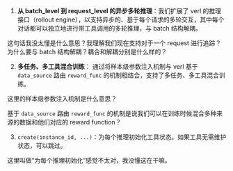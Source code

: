 1. **从 batch_level 到 request_level 的异步多轮推理**：我们扩展了 verl 的推理接口（rollout engine），以支持异步的、基于每个请求的多轮交互，其中每个对话都可以独立地进行带工具调用的多轮推理，与 batch 结构解耦。

这句话我没太懂是什么意思？我理解我们现在支持对于一个 request 进行追踪？为什么要与 batch 结构解耦？耦合和解耦分别是什么样的？

2. **多任务、多工具混合训练**： 通过将样本级参数注入机制与 verl 基于 `data_source` 路由 `reward_func` 的机制相结合，支持了多任务、多工具混合训练。

这里的样本级参数注入机制是什么意思？

基于 `data_source` 路由 `reward_func` 的机制是说我们可以在训练时候混合多种来源的数据和他们对应的 reward function？

3. `create(instance_id, ...)`：为每个推理初始化工具状态。如果工具无需维护状态，可以跳过。

这里叫做“为每个推理初始化”感觉不太对，我没懂这在干嘛。